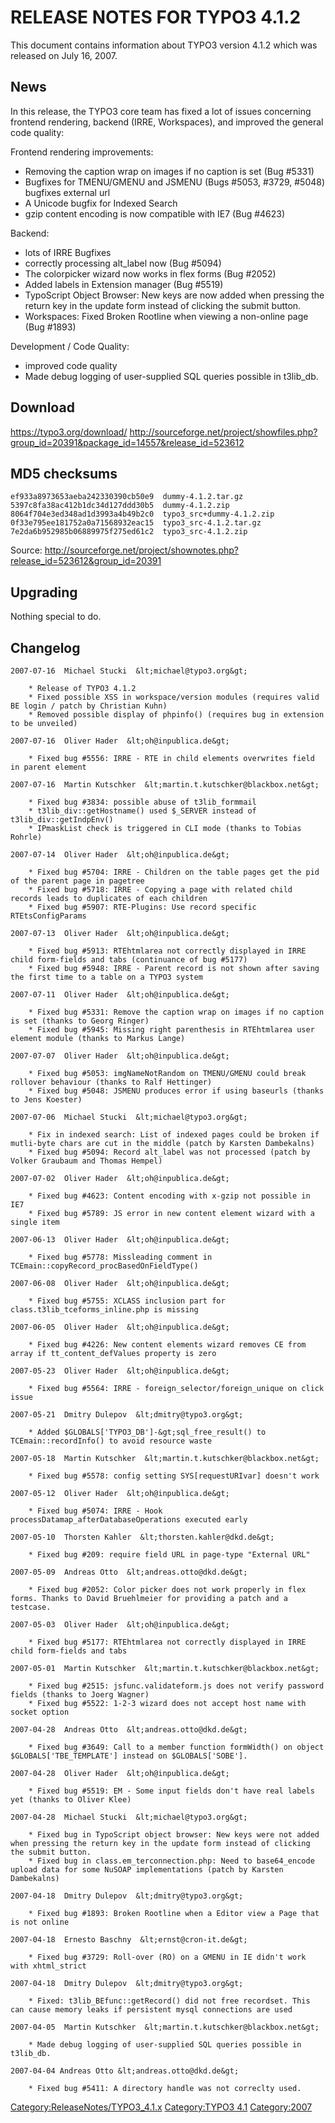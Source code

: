 RELEASE NOTES FOR TYPO3 4.1.2
=============================

This document contains information about TYPO3 version 4.1.2 which was
released on July 16, 2007.

News
----

In this release, the TYPO3 core team has fixed a lot of issues
concerning frontend rendering, backend (IRRE, Workspaces), and improved
the general code quality:

Frontend rendering improvements:

-   Removing the caption wrap on images if no caption is set (Bug
    \#5331)
-   Bugfixes for TMENU/GMENU and JSMENU (Bugs \#5053, \#3729, \#5048)
    bugfixes external url
-   A Unicode bugfix for Indexed Search
-   gzip content encoding is now compatible with IE7 (Bug \#4623)

Backend:

-   lots of IRRE Bugfixes
-   correctly processing alt\_label now (Bug \#5094)
-   The colorpicker wizard now works in flex forms (Bug \#2052)
-   Added labels in Extension manager (Bug \#5519)
-   TypoScript Object Browser: New keys are now added when pressing the
    return key in the update form instead of clicking the submit button.
-   Workspaces: Fixed Broken Rootline when viewing a non-online page
    (Bug \#1893)

Development / Code Quality:

-   improved code quality
-   Made debug logging of user-supplied SQL queries possible in
    t3lib\_db.

Download
--------

<https://typo3.org/download/>
<http://sourceforge.net/project/showfiles.php?group_id=20391&package_id=14557&release_id=523612>

MD5 checksums
-------------

    ef933a8973653aeba242330390cb50e9  dummy-4.1.2.tar.gz
    5397c8fa38ac412b1dc34d127ddd30b5  dummy-4.1.2.zip
    8064f704e3ed348ad1d3993a4b49b2c0  typo3_src+dummy-4.1.2.zip
    0f33e795ee181752a0a71568932eac15  typo3_src-4.1.2.tar.gz
    7e2da6b952985b06889975f275ed61c2  typo3_src-4.1.2.zip

Source:
<http://sourceforge.net/project/shownotes.php?release_id=523612&group_id=20391>

Upgrading
---------

Nothing special to do.

Changelog
---------

    2007-07-16  Michael Stucki  &lt;michael@typo3.org&gt;

        * Release of TYPO3 4.1.2
        * Fixed possible XSS in workspace/version modules (requires valid BE login / patch by Christian Kuhn)
        * Removed possible display of phpinfo() (requires bug in extension to be unveiled)

    2007-07-16  Oliver Hader  &lt;oh@inpublica.de&gt;

        * Fixed bug #5556: IRRE - RTE in child elements overwrites field in parent element

    2007-07-16  Martin Kutschker  &lt;martin.t.kutschker@blackbox.net&gt;

        * Fixed bug #3834: possible abuse of t3lib_formmail
        * t3lib_div::getHostname() used $_SERVER instead of t3lib_div::getIndpEnv()
        * IPmaskList check is triggered in CLI mode (thanks to Tobias Rohrle)

    2007-07-14  Oliver Hader  &lt;oh@inpublica.de&gt;

        * Fixed bug #5704: IRRE - Children on the table pages get the pid of the parent page in pagetree
        * Fixed bug #5718: IRRE - Copying a page with related child records leads to duplicates of each children
        * Fixed bug #5907: RTE-Plugins: Use record specific RTEtsConfigParams

    2007-07-13  Oliver Hader  &lt;oh@inpublica.de&gt;

        * Fixed bug #5913: RTEhtmlarea not correctly displayed in IRRE child form-fields and tabs (continuance of bug #5177)
        * Fixed bug #5948: IRRE - Parent record is not shown after saving the first time to a table on a TYPO3 system

    2007-07-11  Oliver Hader  &lt;oh@inpublica.de&gt;

        * Fixed bug #5331: Remove the caption wrap on images if no caption is set (thanks to Georg Ringer)
        * Fixed bug #5945: Missing right parenthesis in RTEhtmlarea user element module (thanks to Markus Lange)

    2007-07-07  Oliver Hader  &lt;oh@inpublica.de&gt;

        * Fixed bug #5053: imgNameNotRandom on TMENU/GMENU could break rollover behaviour (thanks to Ralf Hettinger)
        * Fixed bug #5048: JSMENU produces error if using baseurls (thanks to Jens Koester)

    2007-07-06  Michael Stucki  &lt;michael@typo3.org&gt;

        * Fix in indexed search: List of indexed pages could be broken if mutli-byte chars are cut in the middle (patch by Karsten Dambekalns)
        * Fixed bug #5094: Record alt_label was not processed (patch by Volker Graubaum and Thomas Hempel)

    2007-07-02  Oliver Hader  &lt;oh@inpublica.de&gt;

        * Fixed bug #4623: Content encoding with x-gzip not possible in IE7
        * Fixed bug #5789: JS error in new content element wizard with a single item

    2007-06-13  Oliver Hader  &lt;oh@inpublica.de&gt;

        * Fixed bug #5778: Missleading comment in TCEmain::copyRecord_procBasedOnFieldType()

    2007-06-08  Oliver Hader  &lt;oh@inpublica.de&gt;

        * Fixed bug #5755: XCLASS inclusion part for class.t3lib_tceforms_inline.php is missing

    2007-06-05  Oliver Hader  &lt;oh@inpublica.de&gt;

        * Fixed bug #4226: New content elements wizard removes CE from array if tt_content_defValues property is zero

    2007-05-23  Oliver Hader  &lt;oh@inpublica.de&gt;

        * Fixed bug #5564: IRRE - foreign_selector/foreign_unique on click issue

    2007-05-21  Dmitry Dulepov  &lt;dmitry@typo3.org&gt;

        * Added $GLOBALS['TYPO3_DB']-&gt;sql_free_result() to TCEmain::recordInfo() to avoid resource waste

    2007-05-18  Martin Kutschker  &lt;martin.t.kutschker@blackbox.net&gt;

        * Fixed bug #5578: config setting SYS[requestURIvar] doesn't work

    2007-05-12  Oliver Hader  &lt;oh@inpublica.de&gt;

        * Fixed bug #5074: IRRE - Hook processDatamap_afterDatabaseOperations executed early

    2007-05-10  Thorsten Kahler  &lt;thorsten.kahler@dkd.de&gt;

        * Fixed bug #209: require field URL in page-type "External URL"

    2007-05-09  Andreas Otto  &lt;andreas.otto@dkd.de&gt;

        * Fixed bug #2052: Color picker does not work properly in flex forms. Thanks to David Bruehlmeier for providing a patch and a testcase.

    2007-05-03  Oliver Hader  &lt;oh@inpublica.de&gt;

        * Fixed bug #5177: RTEhtmlarea not correctly displayed in IRRE child form-fields and tabs

    2007-05-01  Martin Kutschker  &lt;martin.t.kutschker@blackbox.net&gt;

        * Fixed bug #2515: jsfunc.validateform.js does not verify password fields (thanks to Joerg Wagner)
        * Fixed bug #5522: 1-2-3 wizard does not accept host name with socket option

    2007-04-28  Andreas Otto  &lt;andreas.otto@dkd.de&gt;

        * Fixed bug #3649: Call to a member function formWidth() on object $GLOBALS['TBE_TEMPLATE'] instead on $GLOBALS['SOBE'].

    2007-04-28  Oliver Hader  &lt;oh@inpublica.de&gt;

        * Fixed bug #5519: EM - Some input fields don't have real labels yet (thanks to Oliver Klee)

    2007-04-28  Michael Stucki  &lt;michael@typo3.org&gt;

        * Fixed bug in TypoScript object browser: New keys were not added when pressing the return key in the update form instead of clicking the submit button.
        * Fixed bug in class.em_terconnection.php: Need to base64_encode upload data for some NuSOAP implementations (patch by Karsten Dambekalns)

    2007-04-18  Dmitry Dulepov  &lt;dmitry@typo3.org&gt;

        * Fixed bug #1893: Broken Rootline when a Editor view a Page that is not online

    2007-04-18  Ernesto Baschny  &lt;ernst@cron-it.de&gt;

        * Fixed bug #3729: Roll-over (RO) on a GMENU in IE didn't work with xhtml_strict

    2007-04-18  Dmitry Dulepov  &lt;dmitry@typo3.org&gt;

        * Fixed: t3lib_BEfunc::getRecord() did not free recordset. This can cause memory leaks if persistent mysql connections are used

    2007-04-05  Martin Kutschker  &lt;martin.t.kutschker@blackbox.net&gt;

        * Made debug logging of user-supplied SQL queries possible in t3lib_db.

    2007-04-04 Andreas Otto &lt;andreas.otto@dkd.de&gt;

        * Fixed bug #5411: A directory handle was not correclty used.

<Category:ReleaseNotes/TYPO3_4.1.x> [Category:TYPO3
4.1](Category:TYPO3_4.1 "wikilink") <Category:2007>
